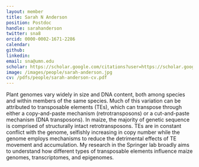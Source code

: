 ```yaml
---
layout: member
title: Sarah N Anderson
position: Postdoc
handle: sarahanderson
twitter: sna8
orcid: 0000-0002-1671-2286
calendar: 
github: 
linkedin:
email: sna@umn.edu
scholar: https://scholar.google.com/citations?user=https://scholar.google.com/citations?user=mlAcnHkAAAAJ&hl=en&user=f7FJ4UoAAAAJ
image: /images/people/sarah-anderson.jpg
cv: /pdfs/people/sarah-anderson-cv.pdf
---
```

Plant genomes vary widely in size and DNA content, both among species and within members of the same species. Much of this variation can be attributed to transposable elements (TEs), which can transpose through either a copy-and-paste mechanism (retrotransposons) or a cut-and-paste mechanism (DNA transposons). In maize, the majority of genetic sequence is comprised of structurally intact retrotransposons. TEs are in constant conflict with the genome, selfishly increasing in copy number while the genome employs mechanisms to reduce the detrimental effects of TE movement and accumulation. My research in the Springer lab broadly aims to understand how different types of transposable elements influence maize genomes, transcriptomes, and epigenomes.
